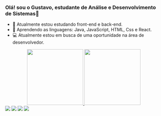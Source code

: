 ### Olá! sou o Gustavo, estudante de Análise e Desenvolvimento de Sistemas👋

- 🔭 Atualmente estou estudando front-end e back-end.
- 🌱 Aprendendo as linguagens: Java, JavaScript, HTML, Css e React.
- 💻 Atualmente estou em busca de uma oportunidade na área de desenvolvedor. 

<div align="center">
  <a href="https://github.com/GustavoRSSBr">
  <img height="180em" src="https://github-readme-stats.vercel.app/api?username=GustavoRSSBr&show_icons=true&theme=dark&include_all_commits=true&count_private=true"/>
  <img height="180em" src="https://github-readme-stats.vercel.app/api/top-langs/?username=GustavoRSSBr&layout=compact&langs_count=7&theme=dark"/>
</div>
  <div> 
  <a href="https://www.youtube.com/channel/UCWRI_bTaIvD3cK4wLdyxlig/featured" target="_blank"><img src="https://img.shields.io/badge/YouTube-FF0000?style=for-the-badge&logo=youtube&logoColor=white" target="_blank"></a>
  <a href="https://www.instagram.com/gustavo_rssbr/" target="_blank"><img src="https://img.shields.io/badge/-Instagram-%23E4405F?style=for-the-badge&logo=instagram&logoColor=white" target="_blank"></a>
  <a href = "mailto:gustavo.rodriguesssbr@gmail.com"><img src="https://img.shields.io/badge/-Gmail-%23333?style=for-the-badge&logo=gmail&logoColor=white" target="_blank"></a>
  <a href="https://www.linkedin.com/in/gustavo-rodrigues-443b641a4/" target="_blank"><img src="https://img.shields.io/badge/-LinkedIn-%230077B5?style=for-the-badge&logo=linkedin&logoColor=white" target="_blank"></a> 
</div>
